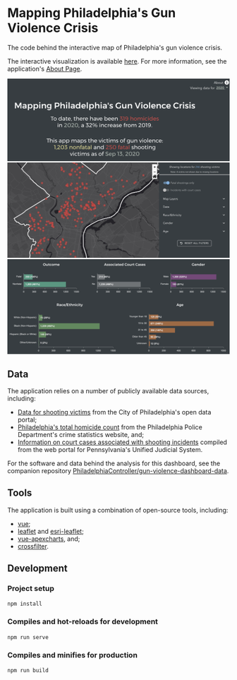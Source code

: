 # Mapping Philadelphia's Gun Violence Crisis

The code behind the interactive map of Philadelphia's gun violence crisis. 

The interactive visualization is available [here](https://controller.phila.gov/philadelphia-audits/mapping-gun-violence/#/).
For more information, see the application's [About Page](https://controller.phila.gov/philadelphia-audits/mapping-gun-violence/#/about).

![Application Banner](public/banner.png)
![The Map of Shooting Victims](public/map.png)
![The Dashboard of Charts](public/charts.png)

## Data

The application relies on a number of publicly available data sources, including: 

- [Data for shooting victims](https://www.opendataphilly.org/dataset/shooting-victims) from the City of Philadelphia's open data portal;
- [Philadelphia's total homicide count](https://www.phillypolice.com/crime-maps-stats/) from the Philadelphia Police Department's crime statistics website, and;
- [Information on court cases associated with shooting incidents](https://ujsportal.pacourts.us/DocketSheets/MC.aspx) compiled from the web portal for Pennsylvania's Unified Judicial System.

For the software and data behind the analysis for this dashboard, see the companion repository [PhiladelphiaController/gun-violence-dashboard-data](https://github.com/PhiladelphiaController/gun-violence-dashboard-data).

## Tools

The application is built using a combination of open-source tools, including:

- [vue](https://github.com/vuejs/vue);
- [leaflet](https://github.com/Leaflet/Leaflet) and [esri-leaflet](https://github.com/Esri/esri-leaflet);
- [vue-apexcharts](https://github.com/apexcharts/vue-apexcharts), and;
- [crossfilter](https://github.com/crossfilter/crossfilter).

## Development

### Project setup
```
npm install
```

### Compiles and hot-reloads for development
```
npm run serve
```

### Compiles and minifies for production
```
npm run build
```

